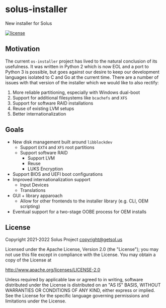 # solus-installer
New installer for Solus

[![license](https://img.shields.io/github/license/getsolus/solus-installer.svg)]()

## Motivation

The current `os-installer` project has lived to the natural conclusion of its usefulness. It was written in Python 2 which is now EOL and a port to Python 3 is possible, but goes against our desire to keep our development languages isolated to C and Go at the current time. There are a number of issues with that version of the installer which we would like to also rectify:

1. More reliable partitioning, especially with Windows dual-boot
2. Support for additional filesystems like `bcachefs` and `XFS`
3. Support for software RAID installations
4. Reuse of existing LVM setups
5. Better internationalization

## Goals

* New disk management built around `libblockdev`
  - Support `EXT4` and `XFS` root partitions
  - Support software RAID
    * Support LVM
    * Reuse
    * LUKS Encryption
* Support BIOS and UEFI boot configurations
* Improved internationalization support
  - Input Devices
  - Translations
* GUI + library apparoach
  - Allow for other frontends to the installer library (e.g. CLI, OEM scripting)
* Eventual support for a two-stage OOBE process for OEM installs

## License

Copyright 2021-2022 Solus Project <copyright@getsol.us>
 
Licensed under the Apache License, Version 2.0 (the "License");
you may not use this file except in compliance with the License.
You may obtain a copy of the License at
 
http://www.apache.org/licenses/LICENSE-2.0
 
Unless required by applicable law or agreed to in writing, software
distributed under the License is distributed on an "AS IS" BASIS,
WITHOUT WARRANTIES OR CONDITIONS OF ANY KIND, either express or implied.
See the License for the specific language governing permissions and
limitations under the License.
